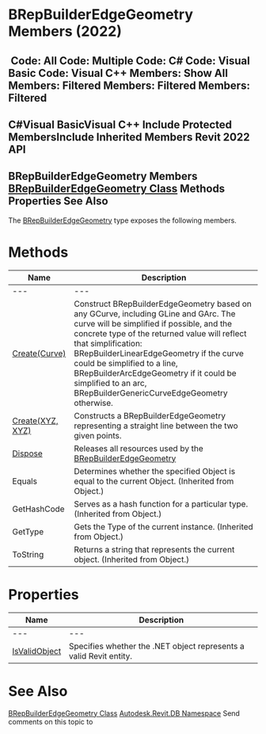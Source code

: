 # BRepBuilderEdgeGeometry Members (2022)

﻿
 Code: All Code: Multiple Code: C# Code: Visual Basic Code: Visual C++  Members: Show All Members: Filtered Members: Filtered Members: Filtered   
---  
C#Visual BasicVisual C++
Include Protected MembersInclude Inherited Members
Revit 2022 API  
---  
BRepBuilderEdgeGeometry Members  
[BRepBuilderEdgeGeometry Class](b0051e1b-8b8b-f819-78c2-67053dd7a241.md "BRepBuilderEdgeGeometry Class") Methods Properties See Also  
---  
The [BRepBuilderEdgeGeometry](b0051e1b-8b8b-f819-78c2-67053dd7a241.md "BRepBuilderEdgeGeometry Class") type exposes the following members.
# Methods
| Name | Description |
| --- | --- |
| --- | --- | --- |
| [Create(Curve)](da8be410-f630-3384-e203-32b81cd0e90c.md "Create Method \(Curve\)") | Construct BRepBuilderEdgeGeometry based on any GCurve, including GLine and GArc. The curve will be simplified if possible, and the concrete type of the returned value will reflect that simplification: BRepBuilderLinearEdgeGeometry if the curve could be simplified to a line, BRepBuilderArcEdgeGeometry if it could be simplified to an arc, BRepBuilderGenericCurveEdgeGeometry otherwise. |
| [Create(XYZ, XYZ)](f2d295f0-1ff9-a8c4-d723-6e521fcbab9c.md "Create Method \(XYZ, XYZ\)") | Constructs a BRepBuilderEdgeGeometry representing a straight line between the two given points. |
| [Dispose](4ad68cf2-e2e4-b69a-bbfa-bf7f84980c86.md "Dispose Method") | Releases all resources used by the [BRepBuilderEdgeGeometry](b0051e1b-8b8b-f819-78c2-67053dd7a241.md "BRepBuilderEdgeGeometry Class") |
| Equals | Determines whether the specified Object is equal to the current Object. (Inherited from Object.) |
| GetHashCode | Serves as a hash function for a particular type.  (Inherited from Object.) |
| GetType | Gets the Type of the current instance. (Inherited from Object.) |
| ToString | Returns a string that represents the current object. (Inherited from Object.) |

# Properties
| Name | Description |
| --- | --- |
| --- | --- | --- |
| [IsValidObject](b5e6346c-5061-37ad-677b-f5db3ccaa6cf.md "IsValidObject Property") | Specifies whether the .NET object represents a valid Revit entity. |

# See Also
[BRepBuilderEdgeGeometry Class](b0051e1b-8b8b-f819-78c2-67053dd7a241.md "BRepBuilderEdgeGeometry Class")
[Autodesk.Revit.DB Namespace](87546ba7-461b-c646-cbb1-2cb8f5bff8b2.md "Autodesk.Revit.DB Namespace")
Send comments on this topic to 